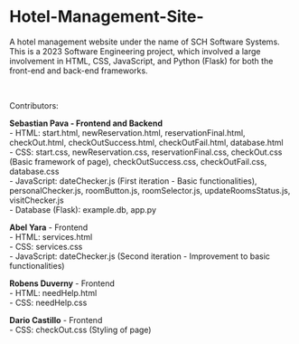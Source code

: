 # Hotel-Management-Site-
A hotel management website under the name of SCH Software Systems. This is a 2023 Software Engineering project, which involved a large involvement in HTML, CSS, JavaScript, and Python (Flask) for both the front-end and back-end frameworks.

</br>

Contributors: </br>

<b>Sebastian Pava - Frontend and Backend</b> </br>
      - HTML: start.html, newReservation.html, reservationFinal.html, checkOut.html, checkOutSuccess.html,         checkOutFail.html, database.html </br>
      - CSS: start.css, newReservation.css, reservationFinal.css, checkOut.css (Basic framework of page), checkOutSuccess.css, checkOutFail.css, database.css </br>
      - JavaScript: dateChecker.js (First iteration - Basic functionalities), personalChecker.js, roomButton.js, roomSelector.js, updateRoomsStatus.js, visitChecker.js </br>
      - Database (Flask): example.db, app.py </br>
      
<b>Abel Yara</b> - Frontend </br>
      - HTML: services.html </br>
      - CSS: services.css </br>
      - JavaScript: dateChecker.js (Second iteration - Improvement to basic functionalities) </br>
      
<b>Robens Duverny</b> - Frontend </br>
      - HTML: needHelp.html </br>
      - CSS: needHelp.css </br>
      
<b>Dario Castillo</b> - Frontend </br>
      - CSS: checkOut.css (Styling of page) </br>
